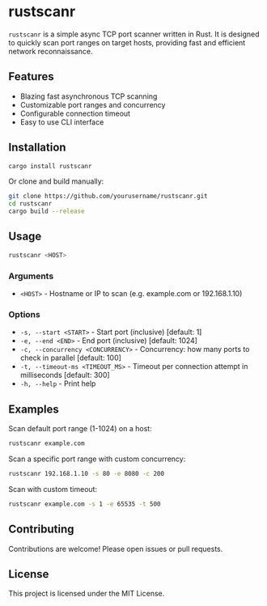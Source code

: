 # rustscanr

`rustscanr` is a simple async TCP port scanner written in Rust. It is designed to quickly scan port ranges on target hosts, providing fast and efficient network reconnaissance.

## Features

- Blazing fast asynchronous TCP scanning
- Customizable port ranges and concurrency
- Configurable connection timeout
- Easy to use CLI interface

## Installation

```sh
cargo install rustscanr
```

Or clone and build manually:

```sh
git clone https://github.com/yourusername/rustscanr.git
cd rustscanr
cargo build --release
```

## Usage

```sh
rustscanr <HOST>
```

### Arguments

- `<HOST>` - Hostname or IP to scan (e.g. example.com or 192.168.1.10)

### Options

- `-s, --start <START>` - Start port (inclusive) [default: 1]
- `-e, --end <END>` - End port (inclusive) [default: 1024] 
- `-c, --concurrency <CONCURRENCY>` - Concurrency: how many ports to check in parallel [default: 100]
- `-t, --timeout-ms <TIMEOUT_MS>` - Timeout per connection attempt in milliseconds [default: 300]
- `-h, --help` - Print help

## Examples

Scan default port range (1-1024) on a host:
```sh
rustscanr example.com
```

Scan a specific port range with custom concurrency:
```sh
rustscanr 192.168.1.10 -s 80 -e 8080 -c 200
```

Scan with custom timeout:
```sh
rustscanr example.com -s 1 -e 65535 -t 500
```

## Contributing

Contributions are welcome! Please open issues or pull requests.

## License

This project is licensed under the MIT License.